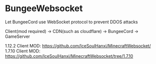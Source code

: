 # BungeeWebsocket

Let BungeeCord use WebSocket protocol to prevent DDOS attacks

Client(mod required) -> CDN(such as cloudflare) -> BungeeCord -> GameServer

1.12.2 Client MOD: https://github.com/IceSoulHanxi/MinecraftWebsocket/ </br>
1.7.10 Client MOD: https://github.com/IceSoulHanxi/MinecraftWebsocket/tree/1.7.10
